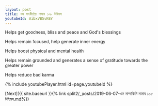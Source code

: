 ```yaml
---
layout: post
title: ওম সৎকীর্তয়ে নামায ১০৮ টাইমস
youtubeId: AibxVB5vKBY
---
```

 
 
Helps get goodness, bliss and peace and God's blessings
 
Helps remain focused, help generate inner energy 
 
Helps boost physical and mental health 
 
Helps remain grounded and generates a sense of gratitude towards the greater power 
 
Helps reduce bad karma
 
 
 
 


{% include youtubePlayer.html id=page.youtubeId %}
 
[Next]({{ site.baseurl }}{% link  split2/_posts/2019-06-07-ওম নান্দাকিনি নামায ১০৮ টাইমস.md%})
 
